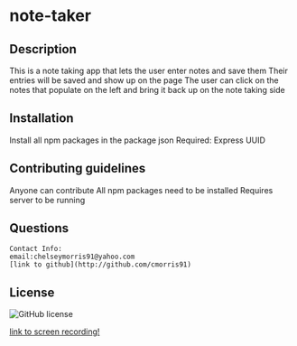 # note-taker

## Description 
This is a note taking app that lets the user enter notes and save them 
Their entries will be saved and show up on the page 
The user can click on the notes that populate on the left and bring it back up on the note taking side

## Installation
Install all npm packages in the package json
    Required:
    Express
    UUID
    

## Contributing guidelines
Anyone can contribute 
All npm packages need to be installed 
Requires server to be running


## Questions
    Contact Info:
    email:chelseymorris91@yahoo.com
    [link to github](http://github.com/cmorris91)
 

## License 
![GitHub license](https://img.shields.io/badge/license-APACHE-blue.svg)


 [link to screen recording!](https://drive.google.com/file/d/1kGottrF6W82ZGSeFKV5Fsp4SaL_SFy-S/view)